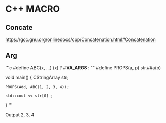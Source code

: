 # C++ MACRO

## Concate

https://gcc.gnu.org/onlinedocs/cpp/Concatenation.html#Concatenation

## Arg

'''c
#define ABC(x, ...) (x) ? #__VA_ARGS__ : ""
#define PROPS(a, p) str.##a(p)

void main() {
    CStringArray str;

    PROPS(Add, ABC(1, 2, 3, 4));

    std::cout << str[0] ;
}
'''

Output
2, 3, 4
